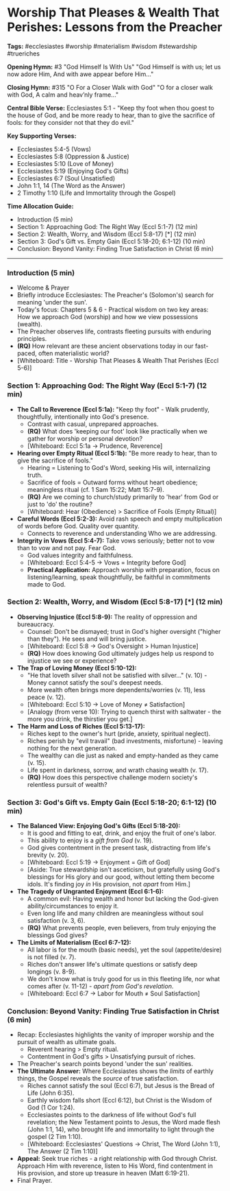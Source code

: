 # Worship That Pleases & Wealth That Perishes: Lessons from the Preacher

**Tags:** #ecclesiastes #worship #materialism #wisdom #stewardship #trueriches

**Opening Hymn:** #3 "God Himself Is With Us" "God Himself is with us; let us
now adore Him, And with awe appear before Him..."

**Closing Hymn:** #315 "O For a Closer Walk with God" "O for a closer walk with
God, A calm and heav’nly frame..."

**Central Bible Verse:** Ecclesiastes 5:1 - "Keep thy foot when thou goest to
the house of God, and be more ready to hear, than to give the sacrifice of
fools: for they consider not that they do evil."

**Key Supporting Verses:**

- Ecclesiastes 5:4-5 (Vows)
- Ecclesiastes 5:8 (Oppression & Justice)
- Ecclesiastes 5:10 (Love of Money)
- Ecclesiastes 5:19 (Enjoying God's Gifts)
- Ecclesiastes 6:7 (Soul Unsatisfied)
- John 1:1, 14 (The Word as the Answer)
- 2 Timothy 1:10 (Life and Immortality through the Gospel)

**Time Allocation Guide:**

- Introduction (5 min)
- Section 1: Approaching God: The Right Way (Eccl 5:1-7) (12 min)
- Section 2: Wealth, Worry, and Wisdom (Eccl 5:8-17) [*] (12 min)
- Section 3: God's Gift vs. Empty Gain (Eccl 5:18-20; 6:1-12) (10 min)
- Conclusion: Beyond Vanity: Finding True Satisfaction in Christ (6 min)

---

### Introduction (5 min)

- Welcome & Prayer
- Briefly introduce Ecclesiastes: The Preacher's (Solomon's) search for meaning
  'under the sun'.
- Today's focus: Chapters 5 & 6 - Practical wisdom on two key areas: How we
  approach God (worship) and how we view possessions (wealth).
- The Preacher observes life, contrasts fleeting pursuits with enduring
  principles.
- **(RQ)** How relevant are these ancient observations today in our fast-paced,
  often materialistic world?
- [Whiteboard: Title - Worship That Pleases & Wealth That Perishes (Eccl 5-6)]

### Section 1: Approaching God: The Right Way (Eccl 5:1-7) (12 min)

- **The Call to Reverence (Eccl 5:1a):** "Keep thy foot" - Walk prudently,
  thoughtfully, intentionally into God's presence.
  - Contrast with casual, unprepared approaches.
  - **(RQ)** What does 'keeping our foot' look like practically when we gather
    for worship or personal devotion?
  - [Whiteboard: Eccl 5:1a -> Prudence, Reverence]
- **Hearing over Empty Ritual (Eccl 5:1b):** "Be more ready to hear, than to
  give the sacrifice of fools."
  - Hearing = Listening to God's Word, seeking His will, internalizing truth.
  - Sacrifice of fools = Outward forms without heart obedience; meaningless
    ritual (cf. 1 Sam 15:22; Matt 15:7-9).
  - **(RQ)** Are we coming to church/study primarily to 'hear' from God or just
    to 'do' the routine?
  - [Whiteboard: Hear (Obedience) > Sacrifice of Fools (Empty Ritual)]
- **Careful Words (Eccl 5:2-3):** Avoid rash speech and empty multiplication of
  words before God. Quality over quantity.
  - Connects to reverence and understanding Who we are addressing.
- **Integrity in Vows (Eccl 5:4-7):** Take vows seriously; better not to vow
  than to vow and not pay. Fear God.
  - God values integrity and faithfulness.
  - [Whiteboard: Eccl 5:4-5 -> Vows = Integrity before God]
  - **Practical Application:** Approach worship with preparation, focus on
    listening/learning, speak thoughtfully, be faithful in commitments made to
    God.

### Section 2: Wealth, Worry, and Wisdom (Eccl 5:8-17) [*] (12 min)

- **Observing Injustice (Eccl 5:8-9):** The reality of oppression and
  bureaucracy.
  - Counsel: Don't be dismayed; trust in God's higher oversight ("higher than
    they"). He sees and will bring justice.
  - [Whiteboard: Eccl 5:8 -> God's Oversight > Human Injustice]
  - **(RQ)** How does knowing God ultimately judges help us respond to injustice
    we see or experience?
- **The Trap of Loving Money (Eccl 5:10-12):**
  - "He that loveth silver shall not be satisfied with silver..." (v. 10) -
    Money cannot satisfy the soul's deepest needs.
  - More wealth often brings more dependents/worries (v. 11), less peace (v.
    12).
  - [Whiteboard: Eccl 5:10 -> Love of Money ≠ Satisfaction]
  - [Analogy (from verse 10): Trying to quench thirst with saltwater - the more
    you drink, the thirstier you get.]
- **The Harm and Loss of Riches (Eccl 5:13-17):**
  - Riches kept to the owner's hurt (pride, anxiety, spiritual neglect).
  - Riches perish by "evil travail" (bad investments, misfortune) - leaving
    nothing for the next generation.
  - The wealthy can die just as naked and empty-handed as they came (v. 15).
  - Life spent in darkness, sorrow, and wrath chasing wealth (v. 17).
  - **(RQ)** How does this perspective challenge modern society's relentless
    pursuit of wealth?

### Section 3: God's Gift vs. Empty Gain (Eccl 5:18-20; 6:1-12) (10 min)

- **The Balanced View: Enjoying God's Gifts (Eccl 5:18-20):**
  - It is good and fitting to eat, drink, and enjoy the fruit of one's labor.
  - This ability to enjoy is a _gift from God_ (v. 19).
  - God gives contentment in the present task, distracting from life's brevity
    (v. 20).
  - [Whiteboard: Eccl 5:19 -> Enjoyment = Gift of God]
  - [Aside: True stewardship isn't asceticism, but gratefully using God's
    blessings for His glory and our good, without letting them become idols.
    It's finding joy *in* His provision, not *apart* from Him.]
- **The Tragedy of Ungranted Enjoyment (Eccl 6:1-6):**
  - A common evil: Having wealth and honor but lacking the God-given
    ability/circumstances to enjoy it.
  - Even long life and many children are meaningless without soul satisfaction
    (v. 3, 6).
  - **(RQ)** What prevents people, even believers, from truly enjoying the
    blessings God gives?
- **The Limits of Materialism (Eccl 6:7-12):**
  - All labor is for the mouth (basic needs), yet the soul (appetite/desire) is
    not filled (v. 7).
  - Riches don't answer life's ultimate questions or satisfy deep longings (v.
    8-9).
  - We don't know what is truly good for us in this fleeting life, nor what
    comes after (v. 11-12) - _apart from God's revelation_.
  - [Whiteboard: Eccl 6:7 -> Labor for Mouth ≠ Soul Satisfaction]

### Conclusion: Beyond Vanity: Finding True Satisfaction in Christ (6 min)

- Recap: Ecclesiastes highlights the vanity of improper worship and the pursuit
  of wealth as ultimate goals.
  - Reverent hearing > Empty ritual.
  - Contentment in God's gifts > Unsatisfying pursuit of riches.
- The Preacher's search points beyond 'under the sun' realities.
- **The Ultimate Answer:** Where Ecclesiastes shows the _limits_ of earthly
  things, the Gospel reveals the _source_ of true satisfaction.
  - Riches cannot satisfy the soul (Eccl 6:7), but Jesus is the Bread of Life
    (John 6:35).
  - Earthly wisdom falls short (Eccl 6:12), but Christ is the Wisdom of God (1
    Cor 1:24).
  - Ecclesiastes points to the darkness of life without God's full revelation;
    the New Testament points to Jesus, the Word made flesh (John 1:1, 14), who
    brought life and immortality to light through the gospel (2 Tim 1:10).
  - [Whiteboard: Ecclesiastes' Questions -> Christ, The Word (John 1:1), The
    Answer (2 Tim 1:10)]
- **Appeal:** Seek true riches - a right relationship with God through Christ.
  Approach Him with reverence, listen to His Word, find contentment in His
  provision, and store up treasure in heaven (Matt 6:19-21).
- Final Prayer.
